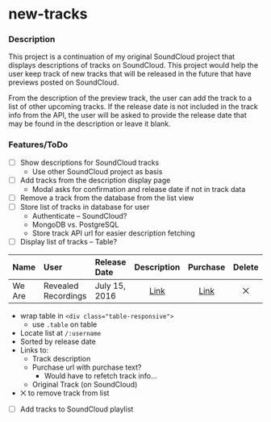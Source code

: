 # new-tracks

### Description

This project is a continuation of my original SoundCloud project that displays descriptions of tracks on SoundCloud. This project would help the user keep track of new tracks that will be released in the future that have previews posted on SoundCloud.

From the description of the preview track, the user can add the track to a list of other upcoming tracks. If the release date is not included in the track info from the API, the user will be asked to provide the release date that may be found in the description or leave it blank.

### Features/ToDo
- [ ] Show descriptions for SoundCloud tracks
  - Use other SoundCloud project as basis
- [ ] Add tracks from the description display page
  - Modal asks for confirmation and release date if not in track data
- [ ] Remove a track from the database from the list view
- [ ] Store list of tracks in database for user
  - Authenticate – SoundCloud?
  - MongoDB vs. PostgreSQL
  - Store track API url for easier description fetching
- [ ] Display list of tracks – Table?
<div class="table-responsive">

  |Name|User|Release Date|Description|Purchase|Delete|
  |:---|:---|:-----------|:---------:|:------:|:----:|
  |We Are|Revealed Recordings|July 15, 2016|[Link](#)|[Link](#)|⨉|

</div>

  - wrap table in `<div class="table-responsive">`
    - use `.table` on table
  - Locate list at `/:username`
  - Sorted by release date
  - Links to:
    - Track description
    - Purchase url with purchase text?
      - Would have to refetch track info...
    - Original Track (on SoundCloud)
  - ⨉ to remove track from list
- [ ] Add tracks to SoundCloud playlist
